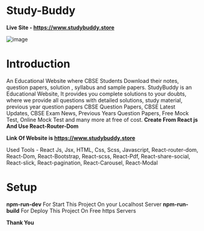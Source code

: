 # Study-Buddy
**Live Site - https://www.studybuddy.store**



![image](https://user-images.githubusercontent.com/100976552/220815653-800d8d93-04e2-47c7-a427-ff823d963890.png)









# Introduction

An Educational Website where CBSE Students Download their notes, question papers, solution , syllabus and sample papers.
StudyBuddy is an Educational Website, It provides you complete solutions to your doubts, where we provide all questions with detailed solutions, study material, previous year question papers CBSE Question Papers, CBSE Latest Updates, CBSE Exam News, Previous Years Question Papers, Free Mock Test, Online Mock Test and many more at free of cost.
**Create From React js And Use React-Router-Dom**


**Link Of Website is https://www.studybuddy.store**

Used Tools - React Js, Jsx, HTML, Css, Scss, Javascript, React-router-dom, React-Dom, React-Bootstrap, React-scss, React-Pdf, React-share-social, React-slick, React-pagination, React-Carousel, React-Modal


# Setup

**npm-run-dev** For Start This Project On your Localhost Server 
**npm-run-build** For Deploy This Project On Free https Servers

**Thank You**
